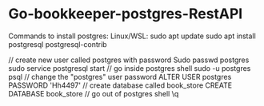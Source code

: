 # Go-bookkeeper-postgres-RestAPI
Commands to install postgres:
Linux/WSL:
sudo apt update
sudo apt install postgresql postgresql-contrib

// create new user called postgres with password
Sudo passwd postgres
sudo service postgresql start
// go inside postgres shell
sudo -u postgres psql
// change the "postgres" user password
ALTER USER postgres PASSWORD 'Hh4497'
// create database called book_store
CREATE DATABASE book_store
// go out of postgres shell
\q
